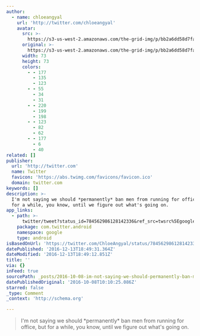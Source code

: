 ```yaml
---
author:
  - name: chloeangyal
    url: 'http://twitter.com/chloeangyal'
    avatar:
      src: >-
        https://s3-us-west-2.amazonaws.com/the-grid-img/p/bb2a6dd58d7fa7aed606d67df38e2901b4aad473.jpg
      original: >-
        https://s3-us-west-2.amazonaws.com/the-grid-img/p/bb2a6dd58d7fa7aed606d67df38e2901b4aad473.jpg
      width: 73
      height: 73
      colors:
        - - 177
          - 135
          - 123
        - - 55
          - 34
          - 31
        - - 220
          - 199
          - 198
        - - 123
          - 82
          - 62
        - - 177
          - 6
          - 40
related: []
publisher:
  url: 'http://twitter.com'
  name: Twitter
  favicon: 'https://abs.twimg.com/favicons/favicon.ico'
  domain: twitter.com
keywords: []
description: >-
  I'm not saying we should *permanently* ban men from running for office, but
  for a while, you know, until we figure out what's going on.
app_links:
  - path: >-
      twitter/tweet?status_id=784562986128142336&ref_src=twsrc%5Egoogle%7Ctwcamp%5Eandroidseo%7Ctwgr%5Estatus%7Ctwterm%5E784562986128142336
    package: com.twitter.android
    namespace: google
    type: android
isBasedOnUrl: 'https://twitter.com/ChloeAngyal/status/784562986128142336'
datePublished: '2016-12-13T18:49:31.364Z'
dateModified: '2016-12-13T18:49:12.851Z'
title: ''
via: {}
inFeed: true
sourcePath: _posts/2016-10-08-im-not-saying-we-should-permanently-ban-men-from-running.md
datePublishedOriginal: '2016-10-08T10:10:25.086Z'
starred: false
_type: Comment
_context: 'http://schema.org'

---
```

> I'm not saying we should \*permanently\* ban men from running for office, but for a while, you know, until we figure out what's going on.
